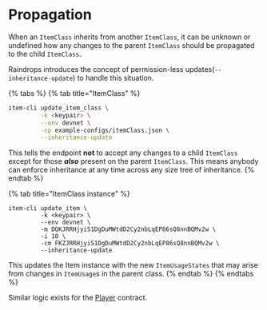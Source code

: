 # Propagation

When an `ItemClass` inherits from another `ItemClass`, it can be unknown or undefined how any changes to the parent `ItemClass` should be propagated to the child `ItemClass`.

Raindrops introduces the concept of permission-less updates(`--inheritance-update`) to handle this situation.

{% tabs %}
{% tab title="ItemClass" %}
```bash
item-cli update_item_class \
         -k <keypair> \
         --env devnet \
         -cp example-configs/itemClass.json \
         --inheritance-update
```

This tells the endpoint **not** to accept any changes to a child `ItemClass` except for those _**also**_ present on the parent `ItemClass`. This means anybody can enforce inheritance at any time across any size tree of inheritance.
{% endtab %}

{% tab title="ItemClass instance" %}
```
item-cli update_item \
         -k <keypair> \
         --env devnet \
         -m DQKJRRHjyiS1DgDuMWtdD2Cy2nbLqEP86sQ8nnBQMv2w \
         -i 10 \
         -cm FKZJRRHjyiS1DgDuMWtdD2Cy2nbLqEP86sQ8nnBQMv2w \
         --inheritance-update
```

This updates the Item instance with the new `ItemUsageStates` that may arise from changes in `ItemUsage`s in the parent class.
{% endtab %}
{% endtabs %}

Similar logic exists for the [Player](../player/overview.md) contract.
